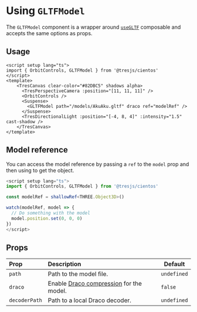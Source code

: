# Using `GLTFModel`

<DocsDemo>
  <GLTFModelDemo />
</DocsDemo>

The `GLTFModel` component is a wrapper around [`useGLTF`](./use-gltf.md) composable and accepts the same options as props.

## Usage

```vue{2,9}
<script setup lang="ts">
import { OrbitControls, GLTFModel } from '@tresjs/cientos'
</script>
<template>
    <TresCanvas clear-color="#82DBC5" shadows alpha>
      <TresPerspectiveCamera :position="[11, 11, 11]" />
      <OrbitControls />
      <Suspense>
        <GLTFModel path="/models/AkuAku.gltf" draco ref="modelRef" />
      </Suspense>
      <TresDirectionalLight :position="[-4, 8, 4]" :intensity="1.5" cast-shadow />
    </TresCanvas>
</template>
```

## Model reference

You can access the model reference by passing a `ref` to the `model` prop and then using to get the object.

```ts
<script setup lang="ts">
import { OrbitControls, GLTFModel } from '@tresjs/cientos'

const modelRef = shallowRef<THREE.Object3D>()

watch(modelRef, model => {
  // Do something with the model
  model.position.set(0, 0, 0)
})
</script>
```

## Props

| Prop          | Description                                                                                                           | Default     |
| :------------ | :-------------------------------------------------------------------------------------------------------------------- | ----------- |
| `path`        | Path to the model file.                                                                                               | `undefined` |
| `draco`       | Enable [Draco compression](https://threejs.org/docs/index.html?q=drac#examples/en/loaders/DRACOLoader) for the model. | `false`     |
| `decoderPath` | Path to a local Draco decoder.                                                                                        | `undefined` |
